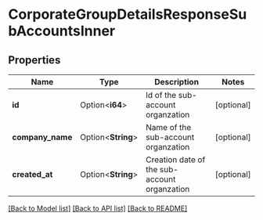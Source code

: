 # CorporateGroupDetailsResponseSubAccountsInner

## Properties

Name | Type | Description | Notes
------------ | ------------- | ------------- | -------------
**id** | Option<**i64**> | Id of the sub-account organzation | [optional]
**company_name** | Option<**String**> | Name of the sub-account organzation | [optional]
**created_at** | Option<**String**> | Creation date of the sub-account organzation | [optional]

[[Back to Model list]](../README.md#documentation-for-models) [[Back to API list]](../README.md#documentation-for-api-endpoints) [[Back to README]](../README.md)


